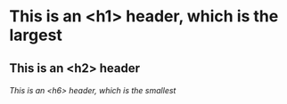 # This is an &lt;h1&gt; header, which is the largest
## This is an &lt;h2&gt; header
###### This is an &lt;h6&gt; header, which is the smallest

